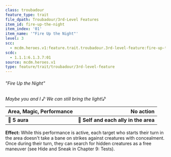 ```yaml
---
class: troubadour
feature_type: trait
file_dpath: Troubadour/3rd-Level Features
item_id: fire-up-the-night
item_index: '01'
item_name: '"Fire Up the Night"'
level: 3
scc:
  - mcdm.heroes.v1:feature.trait.troubadour.3rd-level-feature:fire-up-the-night
scdc:
  - 1.1.1:6.1.3.7:01
source: mcdm.heroes.v1
type: feature/trait/troubadour/3rd-level-feature
---
```


###### "Fire Up the Night"

*Maybe you and I ♪ We can still bring the light!♪*

| **Area, Magic, Performance** |                         **No action** |
| ---------------------------- | ------------------------------------: |
| **📏 5 aura**                | **🎯 Self and each ally in the area** |

**Effect:** While this performance is active, each target who starts their turn in the area doesn't take a bane on strikes against creatures with concealment. Once during their turn, they can search for hidden creatures as a free maneuver (see Hide and Sneak in Chapter 9: Tests).
